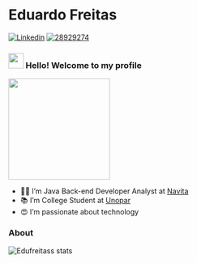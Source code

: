 # Eduardo Freitas

[![Linkedin](https://img.shields.io/badge/LinkedIn-blue?style=for-the-badge&logo=Linkedin)](https://www.linkedin.com/in/eduardo-freitas-48b7bb19b//)
[![28929274](https://user-images.githubusercontent.com/56324728/95018280-0dd49100-0635-11eb-8c71-3195be694c4f.png)](https://app.rocketseat.com.br/me/eduardo-freitas-02714)

### <img src="https://media.giphy.com/media/hvRJCLFzcasrR4ia7z/giphy.gif" width="30px"> Hello! Welcome to my profile

<img style="margin: 0 auto" src="https://media.giphy.com/media/xT9IgG50Fb7Mi0prBC/giphy.gif" height="200">

- 👨‍💻 I’m Java Back-end Developer Analyst at <a target="_blank" href="https://navita.com.br/">Navita</a>
- 📚 I’m College Student at <a target="_blank" href="https://www.unopar.com.br/">Unopar</a>
- 😍 I’m passionate about technology

### About

![Edufreitass stats](https://github-readme-stats.codestackr.vercel.app/api?username=Edufreitass&show_icons=true&theme=radical&hide_border=true)
<!--[![Top Langs](https://github-readme-stats.vercel.app/api/top-langs/?username=Edufreitass&layout=compact)](https://github.com/Edufreitass/github-readme-stats) -->

